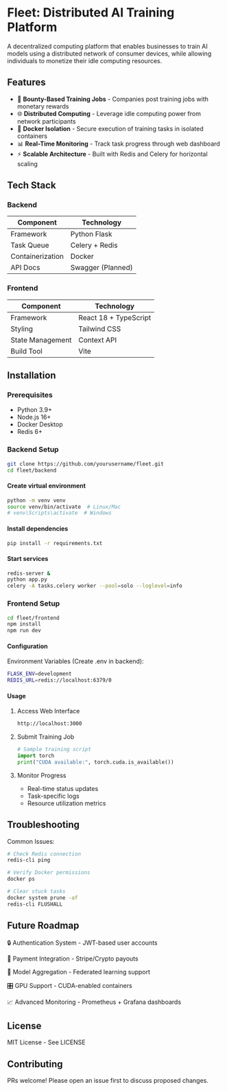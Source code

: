 # Fleet: Distributed AI Training Platform

A decentralized computing platform that enables businesses to train AI models using a distributed network of consumer devices, while allowing individuals to monetize their idle computing resources.

## Features

- 🚀 **Bounty-Based Training Jobs** - Companies post training jobs with monetary rewards
- 🌐 **Distributed Computing** - Leverage idle computing power from network participants
- 🐳 **Docker Isolation** - Secure execution of training tasks in isolated containers
- 📊 **Real-Time Monitoring** - Track task progress through web dashboard
- ⚡ **Scalable Architecture** - Built with Redis and Celery for horizontal scaling

## Tech Stack

### Backend
| Component       | Technology                          |
|-----------------|-------------------------------------|
| Framework       | Python Flask                        |
| Task Queue      | Celery + Redis                      |
| Containerization| Docker                              |
| API Docs        | Swagger (Planned)                   |

### Frontend
| Component       | Technology                          |
|-----------------|-------------------------------------|
| Framework       | React 18 + TypeScript               |
| Styling         | Tailwind CSS                        |
| State Management| Context API                         |
| Build Tool      | Vite                                |

## Installation

### Prerequisites
- Python 3.9+
- Node.js 16+
- Docker Desktop
- Redis 6+

### Backend Setup
```bash
git clone https://github.com/yourusername/fleet.git
cd fleet/backend
```

#### Create virtual environment
```bash
python -m venv venv
source venv/bin/activate  # Linux/Mac
# venv\Scripts\activate  # Windows
```

#### Install dependencies
```bash
pip install -r requirements.txt
```

#### Start services
```bash
redis-server &
python app.py
celery -A tasks.celery worker --pool=solo --loglevel=info
```

### Frontend Setup
```bash
cd fleet/frontend
npm install
npm run dev
```

#### Configuration
Environment Variables (Create .env in backend):

```bash
FLASK_ENV=development
REDIS_URL=redis://localhost:6379/0
```

#### Usage
1. Access Web Interface

    ```bash
    http://localhost:3000
    ```

2. Submit Training Job

    ```python
    # Sample training script
    import torch
    print("CUDA available:", torch.cuda.is_available())
    ```

3. Monitor Progress
    - Real-time status updates
    - Task-specific logs
    - Resource utilization metrics

## Troubleshooting
Common Issues:

```bash
# Check Redis connection
redis-cli ping

# Verify Docker permissions
docker ps

# Clear stuck tasks
docker system prune -af
redis-cli FLUSHALL
```

## Future Roadmap
🔒 Authentication System - JWT-based user accounts

💸 Payment Integration - Stripe/Crypto payouts

🧠 Model Aggregation - Federated learning support

🎛️ GPU Support - CUDA-enabled containers

📈 Advanced Monitoring - Prometheus + Grafana dashboards

## License
MIT License - See LICENSE

## Contributing
PRs welcome! Please open an issue first to discuss proposed changes.